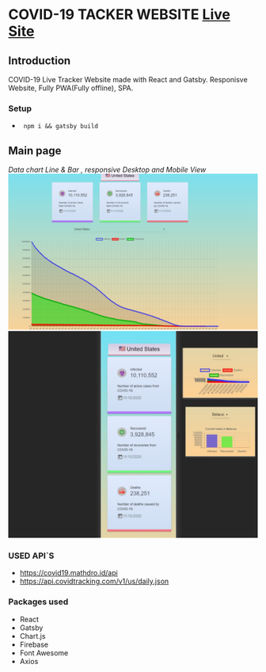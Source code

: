# COVID-19 TACKER WEBSITE [Live Site](https://covid-19israel.web.app/)

## Introduction

COVID-19 Live Tracker Website made with React and Gatsby.
Responisve Website, Fully PWA(Fully offline), SPA.

### Setup

- ` npm i && gatsby build`

## Main page

_Data chart Line & Bar , responsive Desktop and Mobile View_
![Alt text](/Examples/ss1.jpg "Data Chart Graph")
![Alt text](/Examples/ss2.jpg "Data Chart Bars")

### USED API`S

- https://covid19.mathdro.id/api
- https://api.covidtracking.com/v1/us/daily.json

### Packages used

- React
- Gatsby
- Chart.js
- Firebase
- Font Awesome
- Axios
